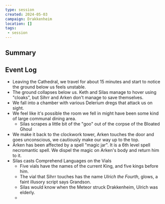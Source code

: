 ```yaml
---
type: session
created: 2024-05-03
campaign: Drakkenheim
location: []
tags:
 - session
---
```



## Summary

## Event Log

- Leaving the Cathedral, we travel for about 15 minutes and start to notice the ground below us feels unstable.
- The ground collapses below us. Keth and Silas manage to hover using "cloaks", but Sihrr and Arken don't manage to save themselves.
- We fall into a chamber with various Delerium dregs that attack us on sight.
- We feel like it's possible the room we fell in might have been some kind of large communal dining area.
	- Silas scrapes a little bit of the "goo" out of the corpse of the Bloated Ghoul
- We make it back to the clockwork tower, Arken touches the door and goes unconscious, we cautiously make our way up to the top.
- Arken has been affected by a spell "magic jar". It is a 6th level spell necromantic spell. We dispel the magic on Arken's body and return him to it.
- Silas casts Comprehend Languages on the Vials
	- Five vials have the names of the current King, and five kings before him.
	- The vial that Sihrr touches has the name *Ulrich the Fourth*, glows, a faint illusory script says Grandson.
	- Silas would know when the Meteor struck Drakkenheim, Ulrich was elderly.
	- 

